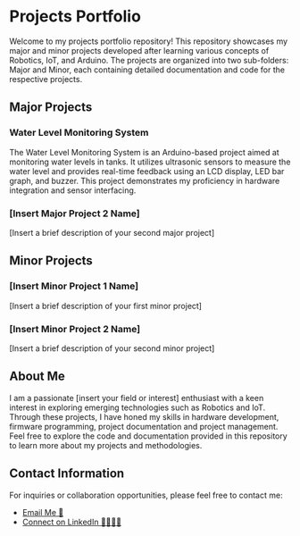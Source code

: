 # Projects Portfolio

Welcome to my projects portfolio repository! This repository showcases my major and minor projects developed after learning various concepts of Robotics, IoT, and Arduino. The projects are organized into two sub-folders: Major and Minor, each containing detailed documentation and code for the respective projects.

## Major Projects

### Water Level Monitoring System
The Water Level Monitoring System is an Arduino-based project aimed at monitoring water levels in tanks. It utilizes ultrasonic sensors to measure the water level and provides real-time feedback using an LCD display, LED bar graph, and buzzer. This project demonstrates my proficiency in hardware integration and sensor interfacing.

### [Insert Major Project 2 Name]
[Insert a brief description of your second major project]

## Minor Projects

### [Insert Minor Project 1 Name]
[Insert a brief description of your first minor project]

### [Insert Minor Project 2 Name]
[Insert a brief description of your second minor project]

## About Me
I am a passionate [insert your field or interest] enthusiast with a keen interest in exploring emerging technologies such as Robotics and IoT. 
Through these projects, I have honed my skills in hardware development, firmware programming, project documentation and project management. 
Feel free to explore the code and documentation provided in this repository to learn more about my projects and methodologies.

## Contact Information
For inquiries or collaboration opportunities, please feel free to contact me:
- [Email Me 📧](mailto:abhiram112@gmail.com)
- [Connect on LinkedIn 🫱🏽‍🫲🏽](https://www.linkedin.com/in/abhiraman-s-nair)



